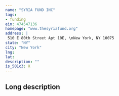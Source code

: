 ```yaml
---
name: "SYRIA FUND INC"
tags:
- funding
ein: 474547136
homepage: "www.thesyriafund.org"
address: |
 510 E 80th Street Apt 10E, \nNew York, NY 10075
state: "NY"
city: "New York"
lng: 
lat: 
description: ""
is_501c3: X
---
```


## Long description


